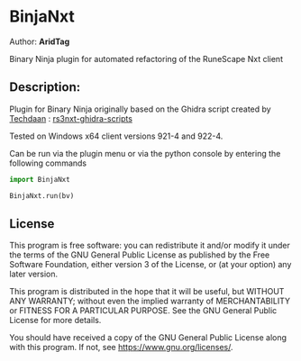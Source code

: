 # BinjaNxt
Author: **AridTag**

Binary Ninja plugin for automated refactoring of the RuneScape Nxt client

## Description:
Plugin for Binary Ninja originally based on the Ghidra script created by [Techdaan](https://github.com/Techdaan/) : [rs3nxt-ghidra-scripts](https://github.com/Techdaan/rs3nxt-ghidra-scripts)

Tested on Windows x64 client versions 921-4 and 922-4.

Can be run via the plugin menu or via the python console by entering the following commands
```python
import BinjaNxt

BinjaNxt.run(bv)
```

## License
This program is free software: you can redistribute it and/or modify it under the terms of the GNU General Public License as published by the Free Software Foundation, either version 3 of the License, or (at your option) any later version.

This program is distributed in the hope that it will be useful, but WITHOUT ANY WARRANTY; without even the implied warranty of MERCHANTABILITY or FITNESS FOR A PARTICULAR PURPOSE. See the GNU General Public License for more details.

You should have received a copy of the GNU General Public License along with this program. If not, see <https://www.gnu.org/licenses/>. 
